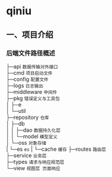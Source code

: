 # qiniu
## 一、项目介绍

### 后端文件路径概述

├─api `数据传输对外接口`<br>
├─cmd `项目启动文件`<br>
├─config `配置文件`<br>
├─logs `日志输出`<br>
├─middleware `中间件`<br>
├─pkg `错误定义与工具包`<br>
│  ├─e<br>
│  └─util<br>
├─repository `仓库`<br>
│  ├─db<br>
│  │  ├─dao `数据持久化层`<br>
│  │  └─model `模型定义`<br>
│  └─oss `对象存储`<br>
|  └─es `es`
|  └─cache `缓存`
├─routes `路由层`<br>
├─service `业务层`<br>
├─types `请求与响应规范层`<br>
└─view `视图层 页面响应`<br>
